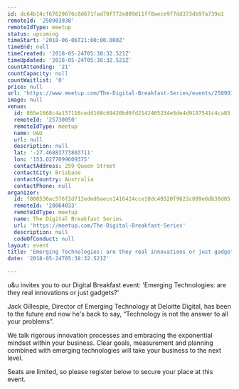 ```yaml
---
id: dc64b14cf67629676c8d671fad70f772e809d11ff0aece9f7dd373db97a739a1
remoteId: '250903938'
remoteIdType: meetup
status: upcoming
timeStart: '2018-06-06T21:00:00.000Z'
timeEnd: null
timeCreated: '2018-05-24T05:38:32.521Z'
timeUpdated: '2018-05-24T05:38:32.521Z'
countAttending: '21'
countCapacity: null
countWaitlist: '0'
price: null
url: 'https://www.meetup.com/The-Digital-Breakfast-Series/events/250903938/'
image: null
venue:
  id: 865e1668c4a157116cedd168c69420bd0fd2142465234e5de4d9197541c4ca85
  remoteId: '25730050'
  remoteIdType: meetup
  name: U&U
  url: null
  description: null
  lat: '-27.46883773803711'
  lon: '153.0277099609375'
  contactAddress: 259 Queen Street
  contactCity: Brisbane
  contactCountry: Australia
  contactPhone: null
organizer:
  id: f008536ac576f2d712eded6aece1416424cce10dc40320f9622c899e6db38d85
  remoteId: '28064033'
  remoteIdType: meetup
  name: The Digital Breakfast Series
  url: 'https://meetup.com/The-Digital-Breakfast-Series'
  description: null
  codeOfConduct: null
layout: event
title: 'Emerging Technologies: are they real innovations or just gadgets?'
date: '2018-05-24T05:38:32.521Z'

---
```

<p>u&amp;u invites you to our Digital Breakfast event: 'Emerging Technologies: are they real innovations or just gadgets?'</p> <p>Jack Gillespie, Director of Emerging Technology at Deloitte Digital, has been to the future and now he's back to say, “Technology is not the answer to all your problems”.</p> <p>We talk rigorous innovation processes and embracing the exponential mindset within your business. Clear goals, measurement and planning combined with emerging technologies will take your business to the next level.</p> <p>Seats are limited, so please register below to secure your place at this event.</p>

